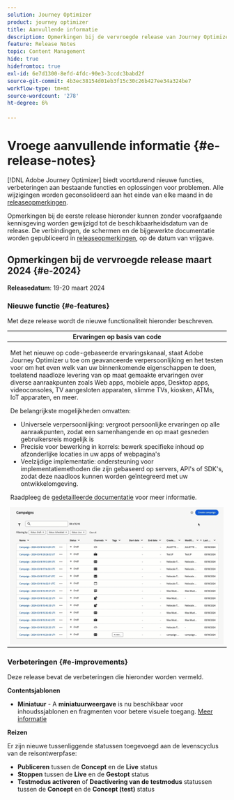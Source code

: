 ```yaml
---
solution: Journey Optimizer
product: journey optimizer
title: Aanvullende informatie
description: Opmerkingen bij de vervroegde release van Journey Optimizer
feature: Release Notes
topic: Content Management
hide: true
hidefromtoc: true
exl-id: 6e7d1300-8efd-4fdc-90e3-3ccdc3babd2f
source-git-commit: 4b3ec38154d01eb3f15c30c26b427ee34a324be7
workflow-type: tm+mt
source-wordcount: '278'
ht-degree: 6%

---
```


# Vroege aanvullende informatie {#e-release-notes}

[!DNL Adobe Journey Optimizer] biedt voortdurend nieuwe functies, verbeteringen aan bestaande functies en oplossingen voor problemen. Alle wijzigingen worden geconsolideerd aan het einde van elke maand in de [releaseopmerkingen](release-notes.md).

Opmerkingen bij de eerste release hieronder kunnen zonder voorafgaande kennisgeving worden gewijzigd tot de beschikbaarheidsdatum van de release. De verbindingen, de schermen en de bijgewerkte documentatie worden gepubliceerd in [releaseopmerkingen](release-notes.md), op de datum van vrijgave.

## Opmerkingen bij de vervroegde release maart 2024 {#e-2024}

**Releasedatum**: 19-20 maart 2024

### Nieuwe functie {#e-features}

Met deze release wordt de nieuwe functionaliteit hieronder beschreven.

<table>
<thead>
<tr>
<th><strong>Ervaringen op basis van code</strong><br/></th>
</tr>
</thead>
<tbody>
<tr>
<td>
<p>Met het nieuwe op code-gebaseerde ervaringskanaal, staat Adobe Journey Optimizer u toe om geavanceerde verpersoonlijking en het testen voor om het even welk van uw binnenkomende eigenschappen te doen, toelatend naadloze levering van op maat gemaakte ervaringen over diverse aanraakpunten zoals Web apps, mobiele apps, Desktop apps, videoconsoles, TV aangesloten apparaten, slimme TVs, kiosken, ATMs, IoT apparaten, en meer.</p>
<P>De belangrijkste mogelijkheden omvatten:</p>
<ul><li> Universele verpersoonlijking: vergroot persoonlijke ervaringen op alle aanraakpunten, zodat een samenhangende en op maat gesneden gebruikersreis mogelijk is</li>
<li>Precisie voor bewerking in korrels: bewerk specifieke inhoud op afzonderlijke locaties in uw apps of webpagina's</li>
<li>Veelzijdige implementatie: ondersteuning voor implementatiemethoden die zijn gebaseerd op servers, API's of SDK's, zodat deze naadloos kunnen worden geïntegreerd met uw ontwikkelomgeving.</li></ul></p>
<p>Raadpleeg de <a href="../code-based/get-started-code-based.md">gedetailleerde documentatie</a> voor meer informatie.</p>
<img src="assets/do-not-localize/code-based.gif">
</tr>
</tbody>
</table>

### Verbeteringen {#e-improvements}

Deze release bevat de verbeteringen die hieronder worden vermeld.

**Contentsjablonen**

* **Miniatuur** - A **miniatuurweergave** is nu beschikbaar voor inhoudssjablonen en fragmenten voor betere visuele toegang. [Meer informatie](../content-management/content-templates.md#template-thumbnails)

**Reizen**

Er zijn nieuwe tussenliggende statussen toegevoegd aan de levenscyclus van de reisontwerpfase:

* **Publiceren** tussen de **Concept** en de **Live** status
* **Stoppen** tussen de **Live** en de **Gestopt** status
* **Testmodus activeren** of **Deactivering van de testmodus** statussen tussen de **Concept** en de **Concept (test)** status
